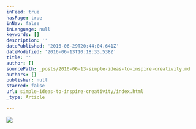 ```yaml
---
inFeed: true
hasPage: true
inNav: false
inLanguage: null
keywords: []
description: ''
datePublished: '2016-06-29T20:44:04.641Z'
dateModified: '2016-06-13T10:18:33.538Z'
title: ''
author: []
sourcePath: _posts/2016-06-13-simple-ideas-to-inspire-creativity.md
authors: []
publisher: null
starred: false
url: simple-ideas-to-inspire-creativity/index.html
_type: Article

---
```

![](https://the-grid-user-content.s3-us-west-2.amazonaws.com/cb149714-80c2-4a37-9c86-56e50ad84e84.png)